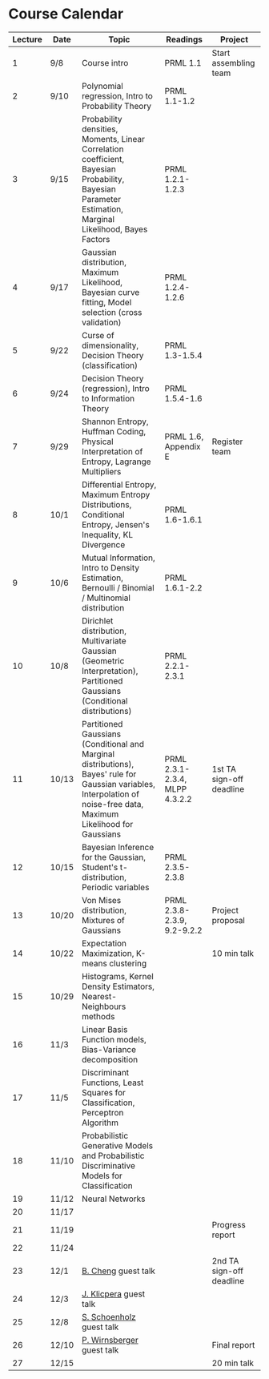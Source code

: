 # Course Calendar

Lecture | Date  | Topic                                                                                                                                                                  | Readings                       | Project
--------|-------|------------------------------------------------------------------------------------------------------------------------------------------------------------------------|--------------------------------|-------------------------
1       | 9/8   | Course intro                                                                                                                                                           | PRML 1.1                       | Start assembling team
2       | 9/10  | Polynomial regression, Intro to Probability Theory                                                                                                                     | PRML 1.1-1.2                   |
3       | 9/15  | Probability densities, Moments, Linear Correlation coefficient, Bayesian Probability, Bayesian Parameter Estimation, Marginal Likelihood, Bayes Factors                | PRML 1.2.1-1.2.3               |
4       | 9/17  | Gaussian distribution, Maximum Likelihood, Bayesian curve fitting, Model selection (cross validation)                                                                  | PRML 1.2.4-1.2.6               |
5       | 9/22  | Curse of dimensionality, Decision Theory (classification)                                                                                                              | PRML 1.3-1.5.4                 |
6       | 9/24  | Decision Theory (regression), Intro to Information Theory                                                                                                              | PRML 1.5.4-1.6                 |
7       | 9/29  | Shannon Entropy, Huffman Coding, Physical Interpretation of Entropy, Lagrange Multipliers                                                                              | PRML 1.6, Appendix E           | Register team
8       | 10/1  | Differential Entropy, Maximum Entropy Distributions, Conditional Entropy, Jensen's Inequality, KL Divergence                                                           | PRML 1.6-1.6.1                 |
9       | 10/6  | Mutual Information, Intro to Density Estimation, Bernoulli / Binomial / Multinomial distribution                                                                       | PRML 1.6.1-2.2                 |
10      | 10/8  | Dirichlet distribution, Multivariate Gaussian (Geometric Interpretation), Partitioned Gaussians (Conditional distributions)                                            | PRML 2.2.1-2.3.1               |
11      | 10/13 | Partitioned Gaussians (Conditional and Marginal distributions), Bayes' rule for Gaussian variables, Interpolation of noise-free data, Maximum Likelihood for Gaussians | PRML 2.3.1-2.3.4, MLPP 4.3.2.2 | 1st TA sign-off deadline
12      | 10/15 | Bayesian Inference for the Gaussian, Student's t-distribution, Periodic variables                                                                                      | PRML 2.3.5-2.3.8               |
13      | 10/20 | Von Mises distribution, Mixtures of Gaussians                                                                                                                          | PRML 2.3.8-2.3.9, 9.2-9.2.2    | Project proposal
14      | 10/22 | Expectation Maximization, K-means clustering                                                                                                                           |                                | 10 min talk
15      | 10/29 | Histograms, Kernel Density Estimators, Nearest-Neighbours methods                                                                                                      |                                |
16      | 11/3  | Linear Basis Function models, Bias-Variance decomposition                                                                                                              |                                |
17      | 11/5  | Discriminant Functions, Least Squares for Classification, Perceptron Algorithm                                                                                         |                                |
18      | 11/10 | Probabilistic Generative Models and Probabilistic Discriminative Models for Classification                                                                             |                                |
19      | 11/12 | Neural Networks                                                                                                                                                        |                                |
20      | 11/17 |                                                                                                                                                                        |                                |
21      | 11/19 |                                                                                                                                                                        |                                | Progress report
22      | 11/24 |                                                                                                                                                                        |                                |
23      | 12/1  | [B. Cheng](https://sites.google.com/site/tonicbq/about-me?authuser=0) guest talk                                                                                       |                                | 2nd TA sign-off deadline
24      | 12/3  | [J. Klicpera](https://www.in.tum.de/en/daml/team/johannes-klicpera/) guest talk                                                                                        |                                |
25      | 12/8  | [S. Schoenholz](https://samschoenholz.wordpress.com/) guest talk                                                                                                       |                                |
26      | 12/10 | [P. Wirnsberger](https://pw359.github.io/) guest talk                                                                                                                  |                                | Final report
27      | 12/15 |                                                                                                                                                                        |                                | 20 min talk
